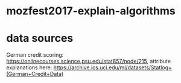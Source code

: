 # mozfest2017-explain-algorithms

# data sources

German credit scoring: https://onlinecourses.science.psu.edu/stat857/node/215,
attribute explanations here: https://archive.ics.uci.edu/ml/datasets/Statlog+(German+Credit+Data)
